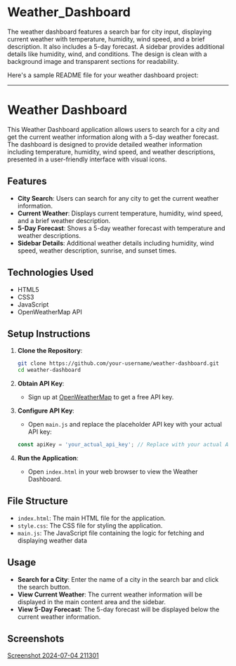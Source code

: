# Weather_Dashboard
The weather dashboard features a search bar for city input, displaying current weather with temperature, humidity, wind speed, and a brief description. It also includes a 5-day forecast. A sidebar provides additional details like humidity, wind, and conditions. The design is clean with a background image and transparent sections for readability.

Here's a sample README file for your weather dashboard project:

---

# Weather Dashboard

This Weather Dashboard application allows users to search for a city and get the current weather information along with a 5-day weather forecast. The dashboard is designed to provide detailed weather information including temperature, humidity, wind speed, and weather descriptions, presented in a user-friendly interface with visual icons.

## Features

- **City Search**: Users can search for any city to get the current weather information.
- **Current Weather**: Displays current temperature, humidity, wind speed, and a brief weather description.
- **5-Day Forecast**: Shows a 5-day weather forecast with temperature and weather descriptions.
- **Sidebar Details**: Additional weather details including humidity, wind speed, weather description, sunrise, and sunset times.

## Technologies Used

- HTML5
- CSS3
- JavaScript
- OpenWeatherMap API

## Setup Instructions

1. **Clone the Repository**:
    ```bash
    git clone https://github.com/your-username/weather-dashboard.git
    cd weather-dashboard
    ```

2. **Obtain API Key**:
    - Sign up at [OpenWeatherMap](https://openweathermap.org/) to get a free API key.

3. **Configure API Key**:
    - Open `main.js` and replace the placeholder API key with your actual API key:
    ```javascript
    const apiKey = 'your_actual_api_key'; // Replace with your actual API key
    ```

4. **Run the Application**:
    - Open `index.html` in your web browser to view the Weather Dashboard.

## File Structure

- `index.html`: The main HTML file for the application.
- `style.css`: The CSS file for styling the application.
- `main.js`: The JavaScript file containing the logic for fetching and displaying weather data
## Usage

- **Search for a City**: Enter the name of a city in the search bar and click the search button.
- **View Current Weather**: The current weather information will be displayed in the main content area and the sidebar.
- **View 5-Day Forecast**: The 5-day forecast will be displayed below the current weather information.

## Screenshots
[Screenshot 2024-07-04 211301](https://github.com/MangaShreelekha/Weather_Dashboard/assets/139567262/ebde7bcf-f64c-4db4-be1c-83c02057774d)
